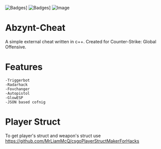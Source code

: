 ![Badges](https://forthebadge.com/images/badges/made-with-c-plus-plus.svg)]
![Badges](https://forthebadge.com/images/badges/built-with-love.svg)]
![Image](https://i.imgur.com/OC8L3lV.png)



# Abzynt-Cheat
A simple external cheat written in c++. Created for Counter-Strike: Global Offensive.

# Features
```
-Triggerbot
-Radarhack
-Fovchanger
-Autopistol
-GlowESP
-JSON based cofnig
```

# Player Struct
To get player's struct and weapon's struct use https://github.com/MrLiamMcQ/csgoPlayerStructMakerForHacks
